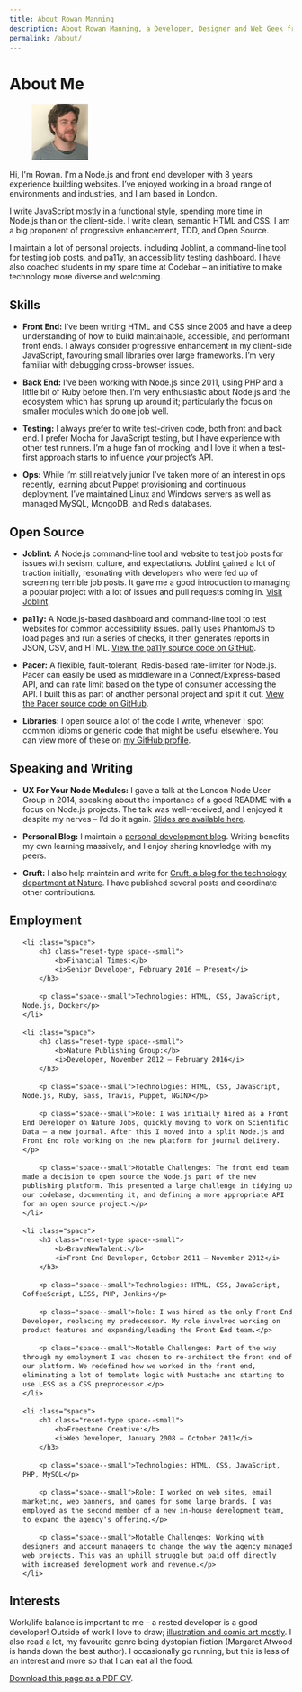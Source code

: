 ```yaml
---
title: About Rowan Manning
description: About Rowan Manning, a Developer, Designer and Web Geek from the UK
permalink: /about/
---
```


About Me
========

<figure class="media media--pinned-left">
    <a href="/media/images/Rowan.png" class="media__link">
        <img class="media__image" src="/media/images/Rowan.thumb.png" alt="Rowan Manning" width="100"/>
    </a>
</figure>

Hi, I'm Rowan. I'm a Node.js and front end developer with 8 years experience building websites.
I’ve enjoyed working in a broad range of environments and industries, and I am based in London.

I write JavaScript mostly in a functional style, spending more time in Node.js than on the client-side.
I write clean, semantic HTML and CSS. I am a big proponent of progressive enhancement, TDD, and Open Source.

I maintain a lot of personal projects. including Joblint, a command-line tool for testing job posts, and pa11y, an accessibility testing dashboard.
I have also coached students in my spare time at Codebar – an initiative to make technology more diverse and welcoming.


Skills
------

  - **Front End:** I’ve been writing HTML and CSS since 2005 and have a deep understanding of how to build maintainable, accessible, and performant front ends. I always consider progressive enhancement in my client-side JavaScript, favouring small libraries over large frameworks. I’m very familiar with debugging cross-browser issues.

  - **Back End:** I’ve been working with Node.js since 2011, using PHP and a little bit of Ruby before then. I’m very enthusiastic about Node.js and the ecosystem which has sprung up around it; particularly the focus on smaller modules which do one job well.

  - **Testing:** I always prefer to write test-driven code, both front and back end. I prefer Mocha for JavaScript testing, but I have experience with other test runners. I’m a huge fan of mocking, and I love it when a test-first approach starts to influence your project’s API.

  - **Ops:** While I’m still relatively junior I’ve taken more of an interest in ops recently, learning about Puppet provisioning and continuous deployment. I’ve maintained Linux and Windows servers as well as managed MySQL, MongoDB, and Redis databases.


Open Source
-----------

  - **Joblint:** A Node.js command-line tool and website to test job posts for issues with sexism, culture, and expectations. Joblint gained a lot of traction initially, resonating with developers who were fed up of screening terrible job posts. It gave me a good introduction to managing a popular project with a lot of issues and pull requests coming in. [Visit Joblint](http://joblint.org/).

  - **pa11y:** A Node.js-based dashboard and command-line tool to test websites for common accessibility issues. pa11y uses PhantomJS to load pages and run a series of checks, it then generates reports in JSON, CSV, and HTML. [View the pa11y source code on GitHub](https://github.com/springernature/pa11y).

  - **Pacer:** A flexible, fault-tolerant, Redis-based rate-limiter for Node.js. Pacer can easily be used as middleware in a Connect/Express-based API, and can rate limit based on the type of consumer accessing the API. I built this as part of another personal project and split it out. [View the Pacer source code on GitHub](https://github.com/rowanmanning/pacer).

  - **Libraries:** I open source a lot of the code I write, whenever I spot common idioms or generic code that might be useful elsewhere. You can view more of these on [my GitHub profile](https://github.com/rowanmanning?tab=repositories).


Speaking and Writing
--------------------

  - **UX For Your Node Modules:** I gave a talk at the London Node User Group in 2014, speaking about the importance of a good README with a focus on Node.js projects. The talk was well-received, and I enjoyed it despite my nerves – I’d do it again. [Slides are available here](https://speakerdeck.com/rowanmanning/ux-for-your-node-modules).

  - **Personal Blog:** I maintain a [personal development blog](http://rowanmanning.com/). Writing benefits my own learning massively, and I enjoy sharing knowledge with my peers.

  - **Cruft:** I also help maintain and write for [Cruft, a blog for the technology department at Nature](http://cruft.io/). I have published several posts and coordinate other contributions.


Employment
----------

<ul>

    <li class="space">
        <h3 class="reset-type space--small">
            <b>Financial Times:</b>
            <i>Senior Developer, February 2016 – Present</i>
        </h3>

        <p class="space--small">Technologies: HTML, CSS, JavaScript, Node.js, Docker</p>
    </li>

    <li class="space">
        <h3 class="reset-type space--small">
            <b>Nature Publishing Group:</b>
            <i>Developer, November 2012 – February 2016</i>
        </h3>

        <p class="space--small">Technologies: HTML, CSS, JavaScript, Node.js, Ruby, Sass, Travis, Puppet, NGINX</p>

        <p class="space--small">Role: I was initially hired as a Front End Developer on Nature Jobs, quickly moving to work on Scientific Data – a new journal. After this I moved into a split Node.js and Front End role working on the new platform for journal delivery.</p>

        <p class="space--small">Notable Challenges: The front end team made a decision to open source the Node.js part of the new publishing platform. This presented a large challenge in tidying up our codebase, documenting it, and defining a more appropriate API for an open source project.</p>
    </li>

    <li class="space">
        <h3 class="reset-type space--small">
            <b>BraveNewTalent:</b>
            <i>Front End Developer, October 2011 – November 2012</i>
        </h3>

        <p class="space--small">Technologies: HTML, CSS, JavaScript, CoffeeScript, LESS, PHP, Jenkins</p>

        <p class="space--small">Role: I was hired as the only Front End Developer, replacing my predecessor. My role involved working on product features and expanding/leading the Front End team.</p>

        <p class="space--small">Notable Challenges: Part of the way through my employment I was chosen to re-architect the front end of our platform. We redefined how we worked in the front end, eliminating a lot of template logic with Mustache and starting to use LESS as a CSS preprocessor.</p>
    </li>

    <li class="space">
        <h3 class="reset-type space--small">
            <b>Freestone Creative:</b>
            <i>Web Developer, January 2008 – October 2011</i>
        </h3>

        <p class="space--small">Technologies: HTML, CSS, JavaScript, PHP, MySQL</p>

        <p class="space--small">Role: I worked on web sites, email marketing, web banners, and games for some large brands. I was employed as the second member of a new in-house development team, to expand the agency's offering.</p>

        <p class="space--small">Notable Challenges: Working with designers and account managers to change the way the agency managed web projects. This was an uphill struggle but paid off directly with increased development work and revenue.</p>
    </li>

</ul>


Interests
---------

Work/life balance is important to me – a rested developer is a good developer! Outside of work I love to draw; [illustration and comic art mostly](https://twitter.com/rowandraws). I also read a lot, my favourite genre being dystopian fiction (Margaret Atwood is hands down the best author). I occasionally go running, but this is less of an interest and more so that I can eat all the food.


[Download this page as a PDF CV](/rowan-manning-cv.pdf).
